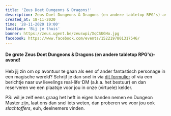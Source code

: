 ```yaml
---
title: 'Zeus Doet Dungeons & Dragons!'
description: Zeus Doet Dungeons & Dragons (en andere tabletop RPG's)-avond
created_at: 18-11-2020
time: '28-11-2020 19:00'
location: 'Bij je thuis'
banner: https://zeus.ugent.be/zeuswpi/XqCSUGHo.jpg
facebook: https://www.facebook.com/events/1522197801317546/
---
```


#### De grote Zeus Doet Dungeons & Dragons (en andere tabletop RPG's)-avond!
Heb jij zin om op avontuur te gaan als een of ander fantastisch personage in een magische wereld? Schrijf je dan snel in via 
[dit formulier](https://docs.google.com/forms/d/e/1FAIpQLSdQQixoL2FBlnhLekAYpX_1PekZd_Bz3hreX3lOYkNb7-EWYQ/viewform) of via een berichtje naar uw lievelings real-life⁻DM (a.k.a. het bestuur) en dan reserveren we een plaatsje voor jou in onze (virtuele) kelder.




PS: wil je zelf eens graag het heft in eigen handen nemen en Dungeon Master zijn, laat ons dan snel iets weten, dan proberen we voor jou ook *slachtoffers*, euh, deelnemers vinden.


